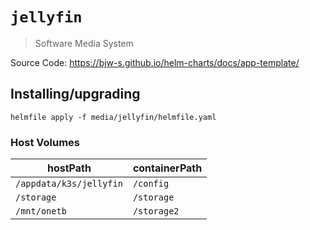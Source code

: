 # `jellyfin`

> Software Media System

Source Code: https://bjw-s.github.io/helm-charts/docs/app-template/

## Installing/upgrading

```shell
helmfile apply -f media/jellyfin/helmfile.yaml
```

### Host Volumes

| hostPath                | containerPath |
| ----------------------- | ------------- |
| `/appdata/k3s/jellyfin` | `/config`     |
| `/storage`              | `/storage`    |
| `/mnt/onetb`            | `/storage2`   |
